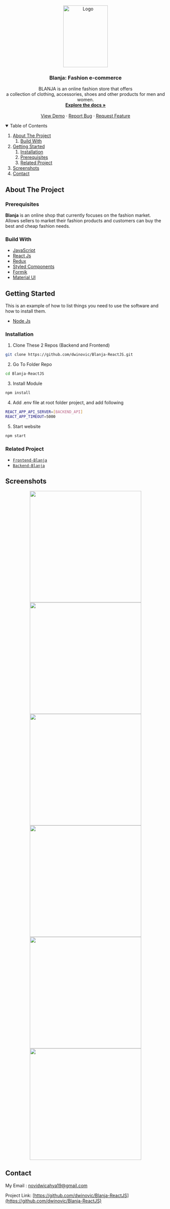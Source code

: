 <!-- PROJECT LOGO -->
<br />
<p align="center">
  <a href="https://github.com/dwinovic/Blanja-ReactJS">
    <img src="https://res.cloudinary.com/dnv-images/image/upload/v1631599120/Blanja%20com/blanja_pdgveq.svg" alt="Logo" width="140" height="194">
  </a>

  <h3 align="center">Blanja: Fashion e-commerce</h3>

  <p align="center">
    BLANJA is an online fashion store that offers <br> a collection of clothing, accessories, shoes and other products for men and women.
    <br />
    <a href="https://github.com/dwinovic/Blanja-ReactJS"><strong>Explore the docs »</strong></a>
    <br />
    <br />
    <a href="https://blanja.vercel.app/">View Demo</a>
    ·
    <a href="https://github.com/dwinovic/Blanja-ReactJS">Report Bug</a>
    ·
    <a href="https://github.com/dwinovic/Blanja-ReactJS">Request Feature</a>
  </p>
</p>

<!-- TABLE OF CONTENTS -->
<details open="open">
  <summary>Table of Contents</summary>
  <ol>
    <li>
      <a href="#about-the-project">About The Project</a>
        <ol>
            <li>
                <a href="#build-with">Build With</a>
            </li>
        </ol>
    </li>
    <li>
      <a href="#getting-started">Getting Started</a>
      <ol>
        <li>
          <a href="#installation">Installation</a>
        </li>
        <li>
          <a href="#prerequisites">Prerequisites</a>
        </li>
        <li>
          <a href="#related-project">Related Project</a>
        </li>
      </ol>
    </li>
    <li><a href="#screenshots">Screenshots</a></li>
    <li><a href="#contact">Contact</a></li>
  </ol>
</details>

<!-- ABOUT THE PROJECT -->

## About The Project

### Prerequisites

<b>Blanja</b> is an online shop that currently focuses on the fashion market. Allows sellers to market their fashion products and customers can buy the best and cheap fashion needs.

### Build With
* [JavaScript](https://www.javascript.com/)
* [React Js](https://reactjs.org/)
* [Redux](https://redux.js.org/)
* [Styled Components](https://styled-components.com/)
* [Formik](https://formik.org/)
* [Material UI](https://material-ui.com/)

## Getting Started

This is an example of how to list things you need to use the software and how to install them.
* [Node Js](https://nodejs.org/en/download/)

### Installation

1. Clone These 2 Repos (Backend and Frontend)
```sh
git clone https://github.com/dwinovic/Blanja-ReactJS.git
```
2. Go To Folder Repo
```sh
cd Blanja-ReactJS
```
3. Install Module
```sh
npm install
```
4. Add .env file at root folder project, and add following
```sh
REACT_APP_API_SERVER=[BACKEND_API]
REACT_APP_TIMEOUT=5000
```
5. Start website
```sh
npm start
```

### Related Project
* [`Frontend-Blanja`](https://github.com/dwinovic/Blanja-ReactJS)
* [`Backend-Blanja`](https://github.com/dwinovic/blanja-backend)

## Screenshots

<div align="center">
    <img width="350" src="https://res.cloudinary.com/dnv-images/image/upload/v1631751966/Blanja%20com/Blanja_01_qtyptw.png">   
    <img width="350" src="https://res.cloudinary.com/dnv-images/image/upload/v1631751966/Blanja%20com/Blanja_02_txalbt.png">
</div>
<div align="center">
    <img width="350" src="https://res.cloudinary.com/dnv-images/image/upload/v1631751969/Blanja%20com/Blanja_03_zlzxus.png">   
    <img width="350" src="https://res.cloudinary.com/dnv-images/image/upload/v1631751968/Blanja%20com/Blanja_04_kkuxbk.png">
</div>
<div align="center">
    <img width="350" src="https://res.cloudinary.com/dnv-images/image/upload/v1631751966/Blanja%20com/Blanja_05_mdkaeq.png">   
    <img width="350" src="https://res.cloudinary.com/dnv-images/image/upload/v1631751966/Blanja%20com/Blanja_06_keeaql.png">
</div>

## Contact
My Email : novidwicahya19@gmail.com

Project Link: [https://github.com/dwinovic/Blanja-ReactJS](https://github.com/dwinovic/Blanja-ReactJS)


